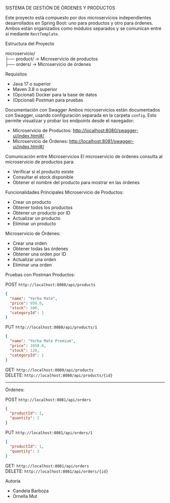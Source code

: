 SISTEMA DE GESTIÓN DE ÓRDENES Y PRODUCTOS

Este proyecto está compuesto por dos microservicios independientes desarrollados en Spring Boot: uno para productos y otro para órdenes. Ambos están organizados como módulos separados y se comunican entre sí mediante `RestTemplate`.

Estructura del Proyecto

microservicio/  
├── product/          → Microservicio de productos  
├── orders/           → Microservicio de órdenes  

Requisitos
- Java 17 o superior  
- Maven 3.8 o superior  
- (Opcional) Docker para la base de datos  
- (Opcional) Postman para pruebas  

Documentación con Swagger
Ambos microservicios están documentados con Swagger, usando configuración separada en la carpeta `config`. Esto permite visualizar y probar los endpoints desde el navegador:

- Microservicio de Productos: [http://localhost:8080/swagger-ui/index.html#/](http://localhost:8080/swagger-ui/index.html#/)  
- Microservicio de Órdenes: [http://localhost:8081/swagger-ui/index.html#/](http://localhost:8081/swagger-ui/index.html#/)  


Comunicación entre Microservicios
El microservicio de órdenes consulta al microservicio de productos para:

- Verificar si el producto existe  
- Consultar el stock disponible  
- Obtener el nombre del producto para mostrar en las órdenes  

Funcionalidades Principales
Microservicio de Productos:
- Crear un producto  
- Obtener todos los productos  
- Obtener un producto por ID  
- Actualizar un producto  
- Eliminar un producto  

Microservicio de Órdenes:
- Crear una orden  
- Obtener todas las órdenes  
- Obtener una orden por ID  
- Actualizar una orden  
- Eliminar una orden  

Pruebas con Postman
Productos:

POST `http://localhost:8080/api/products`
```json
{
  "name": "Yerba Mate",
  "price": 950.0,
  "stock": 100,
  "categoryId": 1
}
```

PUT `http://localhost:8080/api/products/1`
```json
{
  "name": "Yerba Mate Premium",
  "price": 1050.0,
  "stock": 120,
  "categoryId": 1
}
```

GET: `http://localhost:8080/api/products`  
DELETE: `http://localhost:8080/api/products/{id}`

---

Órdenes:

POST `http://localhost:8081/api/orders`
```json
{
  "productId": 1,
  "quantity": 2
}
```

PUT `http://localhost:8081/api/orders/1`
```json
{
  "productId": 1,
  "quantity": 3
}
```

GET: `http://localhost:8081/api/orders`  
DELETE: `http://localhost:8081/api/orders/{id}`

Autoría

- Candela Barboza  
- Ornella Mut
